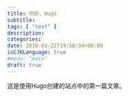 ```yaml
---
title: 你好，Hugo
subtitle: 
tags: [ "test" ]
description: 
categories: 
date: 2018-03-22T19:58:54+08:00
isCJKLanguage: true
#menu: "main"
draft: true
---
```


这是使用Hugo创建的站点中的第一篇文章。
